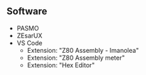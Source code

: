 ## Software
* PASMO
* ZEsarUX
* VS Code 
    - Extension: "Z80 Assembly - Imanolea"
    - Extension: "Z80 Assembly meter"
    - Extension: "Hex Editor"